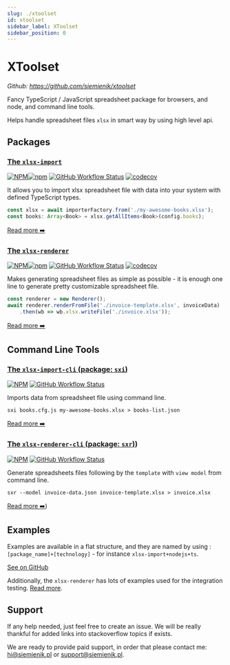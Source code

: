 ```yaml
---
slug: ./xtoolset
id: xtoolset
sidebar_label: XToolset
sidebar_position: 0
---
```


# XToolset

_Github: https://github.com/siemienik/xtoolset_

Fancy TypeScript / JavaScript spreadsheet package for browsers, and node, and command line tools.

Helps handle spreadsheet files `xlsx` in smart way by using high level api.

## Packages

### [The `xlsx-import`](./xlsx-import-readme.md)

[![NPM](https://img.shields.io/npm/l/xlsx-import)![npm](https://img.shields.io/npm/v/xlsx-import)](https://www.npmjs.com/package/xlsx-import) [![GitHub Workflow Status](https://img.shields.io/github/workflow/status/siemienik/xtoolset/xlsx-import)](https://github.com/Siemienik/xtoolset/actions) [![codecov](https://codecov.io/gh/Siemienik/xtoolset/branch/master/graph/badge.svg?flag=xlsx-import)](https://codecov.io/gh/Siemienik/xtoolset/tree/master/packages/xlsx-import)

It allows you to import xlsx spreadsheet file with data into your system with defined TypeScript types.

```ts
const xlsx = await importerFactory.from('./my-awesome-books.xlsx');
const books: Array<Book> = xlsx.getAllItems<Book>(config.books);
```

[Read more :arrow_right:](./xlsx-import-readme.md)

### [The `xlsx-renderer`](./xlsx-renderer/010-xlsx-renderer-homepage.md)

[![NPM](https://img.shields.io/npm/l/xlsx-renderer)![npm](https://img.shields.io/npm/v/xlsx-renderer)](https://www.npmjs.com/package/xlsx-renderer) [![GitHub Workflow Status](https://img.shields.io/github/workflow/status/siemienik/xtoolset/xlsx-renderer)](https://github.com/Siemienik/xtoolset/actions) [![codecov](https://codecov.io/gh/Siemienik/xtoolset/branch/master/graph/badge.svg?flag=xlsx-renderer)](https://codecov.io/gh/Siemienik/xtoolset/tree/master/packages/xlsx-renderer)

Makes generating spreadsheet files as simple as possible - it is enough one line to generate pretty customizable spreadsheet file.

```ts
const renderer = new Renderer();
await renderer.renderFromFile('./invoice-template.xlsx', invoiceData)
    .then(wb => wb.xlsx.writeFile('./invoice.xlsx'));
```

[Read more :arrow_right:](./xlsx-renderer/010-xlsx-renderer-homepage.md)

## Command Line Tools

### [The `xlsx-import-cli` (package: `sxi`)](./xlsx-import-cli-readme.md)

[![NPM](https://img.shields.io/npm/l/sxi)](https://www.npmjs.com/package/sxr) [![GitHub Workflow Status](https://img.shields.io/github/workflow/status/siemienik/xtoolset/xlsx-import-cli)](https://github.com/Siemienik/xtoolset/actions)

Imports data from spreadsheet file using command line.

```shell script
sxi books.cfg.js my-awesome-books.xlsx > books-list.json
```

[Read more :arrow_right:](./xlsx-import-cli-readme.md)

### [The `xlsx-renderer-cli` (package: `sxr`)](./xlsx-renderer/990-xlsx-renderer-cli-readme.md))

[![NPM](https://img.shields.io/npm/l/sxr)](https://www.npmjs.com/package/sxr) [![GitHub Workflow Status](https://img.shields.io/github/workflow/status/siemienik/xtoolset/xlsx-renderer-cli)](https://github.com/Siemienik/xtoolset/actions)

Generate spreadsheets files following by the `template` with `view model` from command line.

```shell script
sxr --model invoice-data.json invoice-template.xlsx > invoice.xlsx
```

[Read more :arrow_right:](./xlsx-renderer/990-xlsx-renderer-cli-readme.md))

## Examples

Examples are available in a flat structure, and they are named by using : `[package_name]+[technology]` - for instance `xlsx-import+nodejs+ts`.

[See on GitHub](https://github.com/Siemienik/XToolSet/tree/master/samples)


Additionally, the `xlsx-renderer` has lots of examples used for the integration testing.
[Read more](https://github.com/Siemienik/XToolSet/tree/master/packages/xlsx-renderer#examples).

## Support

If any help needed, just feel free to create an issue. We will be really thankful for added links into stackoverflow topics if exists.

We are ready to provide paid support, in order that please contact me: [hi@siemienik.pl](mailto://hi@siemienik.pl) or [support@siemienik.pl](mailto://support@siemienik.pl).
